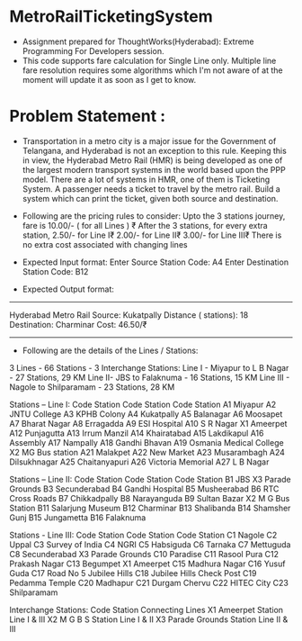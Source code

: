 # MetroRailTicketingSystem

- Assignment prepared for ThoughtWorks(Hyderabad): Extreme Programming For Developers session.
- This code supports fare calculation for Single Line only. Multiple line fare resolution requires some algorithms which I'm not aware of at the moment will update it as soon as I get to know.

# Problem Statement :

- Transportation in a metro city is a major issue for the Government of Telangana, and Hyderabad is not an exception to this rule. Keeping this in view, the Hyderabad Metro Rail (HMR) is being developed as one of the largest modern transport systems in the world based upon the PPP model. There are a lot of systems in HMR, one of them is Ticketing System. A passenger needs a ticket to travel by the metro rail. Build a system which can print the ticket, given both source and destination. 
- Following are the pricing rules to consider:
Upto the 3 stations journey, fare is   10.00/- ( for all Lines ) ₹ After the 3 stations, for every extra station,  2.50/- for Line I₹ 2.00/- for Line II₹ 3.00/- for Line III₹ There is no extra cost associated with changing lines

- Expected Input format: 
Enter Source Station Code: A4 
Enter Destination Station Code: B12

- Expected Output format: 
************************************************************* 
Hyderabad Metro Rail 
Source: Kukatpally 
Distance ( stations): 18 
Destination: Charminar 
Cost: 46.50/₹ 
*************************************************************

- Following are the details of the Lines / Stations: 

3 Lines - 66 Stations - 3 Interchange Stations: 
Line I - Miyapur to L B Nagar - 27 Stations, 29 KM Line II- JBS to Falaknuma - 16 Stations, 15 KM Line III - Nagole to Shilparamam - 23 Stations, 28 KM

Stations – Line I: 
Code Station Code Station Code Station A1 Miyapur A2 JNTU College A3 KPHB Colony A4 Kukatpally A5 Balanagar A6 Moosapet A7 Bharat Nagar A8 Erragadda A9 ESI Hospital A10 S R Nagar X1 Ameerpet A12 Punjagutta A13 Irrum Manzil A14 Khairatabad A15 Lakdikapul A16 Assembly A17 Nampally A18 Gandhi Bhavan A19 Osmania Medical College X2 MG Bus station A21 Malakpet A22 New Market A23 Musarambagh A24 Dilsukhnagar A25 Chaitanyapuri A26 Victoria Memorial A27 L B Nagar 

Stations – Line II:
Code Station Code Station Code Station B1 JBS X3 Parade Grounds B3 Secunderabad B4 Gandhi Hospital B5 Musheerabad B6 RTC Cross Roads B7 Chikkadpally B8 Narayanguda B9 Sultan Bazar X2 M G Bus Station B11 Salarjung Museum B12 Charminar B13 Shalibanda B14 Shamsher Gunj B15 Jungametta B16 Falaknuma  

Stations - Line III: 
Code Station Code Station Code Station C1 Nagole C2 Uppal C3 Survey of India C4 NGRI C5 Habsiguda C6 Tarnaka C7 Mettuguda C8 Secunderabad X3 Parade Grounds C10 Paradise C11 Rasool Pura C12 Prakash Nagar C13 Begumpet X1 Ameerpet C15 Madhura Nagar C16 Yusuf Guda C17 Road No 5 Jubilee Hills C18 Jubilee Hills Check Post C19 Pedamma Temple C20 Madhapur C21 Durgam Chervu C22 HITEC City C23 Shilparamam 

Interchange Stations:
Code Station Connecting Lines X1 Ameerpet Station Line I & III X2 M G B S Station Line I & II X3 Parade Grounds Station Line II & III
